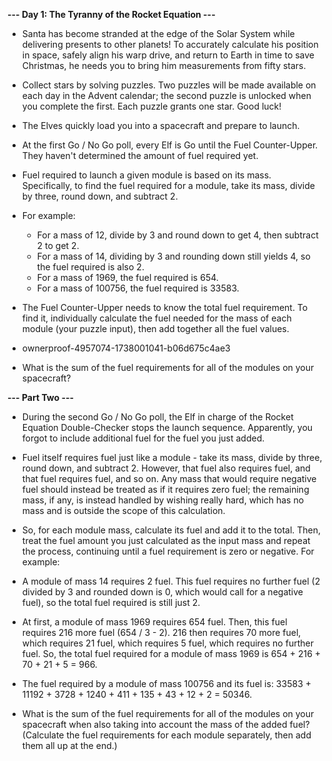 **--- Day 1: The Tyranny of the Rocket Equation ---**

- Santa has become stranded at the edge of the Solar System while delivering presents to other planets! To accurately calculate his position in space, safely align his warp drive, and return to Earth in time to save Christmas, he needs you to bring him measurements from fifty stars.

- Collect stars by solving puzzles. Two puzzles will be made available on each day in the Advent calendar; the second puzzle is unlocked when you complete the first. Each puzzle grants one star. Good luck!

- The Elves quickly load you into a spacecraft and prepare to launch.

- At the first Go / No Go poll, every Elf is Go until the Fuel Counter-Upper. They haven't determined the amount of fuel required yet.

- Fuel required to launch a given module is based on its mass. Specifically, to find the fuel required for a module, take its mass, divide by three, round down, and subtract 2.

- For example:
  - For a mass of 12, divide by 3 and round down to get 4, then subtract 2 to get 2.
  - For a mass of 14, dividing by 3 and rounding down still yields 4, so the fuel required is also 2.
  - For a mass of 1969, the fuel required is 654.
  - For a mass of 100756, the fuel required is 33583.

- The Fuel Counter-Upper needs to know the total fuel requirement. To find it, individually calculate the fuel needed for the mass of each module (your puzzle input), then add together all the fuel values.

- ownerproof-4957074-1738001041-b06d675c4ae3

- What is the sum of the fuel requirements for all of the modules on your spacecraft?

**--- Part Two ---**

- During the second Go / No Go poll, the Elf in charge of the Rocket Equation Double-Checker stops the launch sequence. Apparently, you forgot to include additional fuel for the fuel you just added.

- Fuel itself requires fuel just like a module - take its mass, divide by three, round down, and subtract 2. However, that fuel also requires fuel, and that fuel requires fuel, and so on. Any mass that would require negative fuel should instead be treated as if it requires zero fuel; the remaining mass, if any, is instead handled by wishing really hard, which has no mass and is outside the scope of this calculation.

- So, for each module mass, calculate its fuel and add it to the total. Then, treat the fuel amount you just calculated as the input mass and repeat the process, continuing until a fuel requirement is zero or negative. For example:

- A module of mass 14 requires 2 fuel. This fuel requires no further fuel (2 divided by 3 and rounded down is 0, which would call for a negative fuel), so the total fuel required is still just 2.

- At first, a module of mass 1969 requires 654 fuel. Then, this fuel requires 216 more fuel (654 / 3 - 2). 216 then requires 70 more fuel, which requires 21 fuel, which requires 5 fuel, which requires no further fuel. So, the total fuel required for a module of mass 1969 is 654 + 216 + 70 + 21 + 5 = 966.

- The fuel required by a module of mass 100756 and its fuel is: 33583 + 11192 + 3728 + 1240 + 411 + 135 + 43 + 12 + 2 = 50346.

- What is the sum of the fuel requirements for all of the modules on your spacecraft when also taking into account the mass of the added fuel? (Calculate the fuel requirements for each module separately, then add them all up at the end.)
